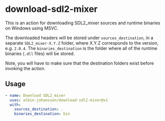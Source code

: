 # download-sdl2-mixer

This is an action for downloading SDL2_mixer sources and runtime binaries on Windows using MSVC.

The downloaded headers will be stored under `sources_destination`, in a separate `SDL2_mixer-X.Y.Z` folder, where X.Y.Z corresponds to the version, e.g. `2.0.4`. The `binaries_destination` is the folder where all of the runtime binaries (`.dll` files) will be stored.

Note, you will have to make sure that the destination folders exist before invoking the action.

## Usage

```yml
- name: Download SDL2_mixer
  uses: albin-johansson/download-sdl2-mixer@v1
  with:
    sources_destination: .
    binaries_destination: bin
```
